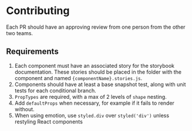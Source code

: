 # Contributing

Each PR should have an approving review from one person from the other two teams.

## Requirements

1. Each component must have an associated story for the storybook documentation. These stories should be placed in the folder with the component and named `{componentName}.stories.js`.
2. Components should have at least a base snapshot test, along with unit tests for each conditional branch.
3. `PropTypes` are required, with a max of 2 levels of `shape` nesting.
4. Add `defaultProps` when necessary, for example if it fails to render without.
5. When using emotion, use `styled.div` over `styled('div')` unless restyling React components